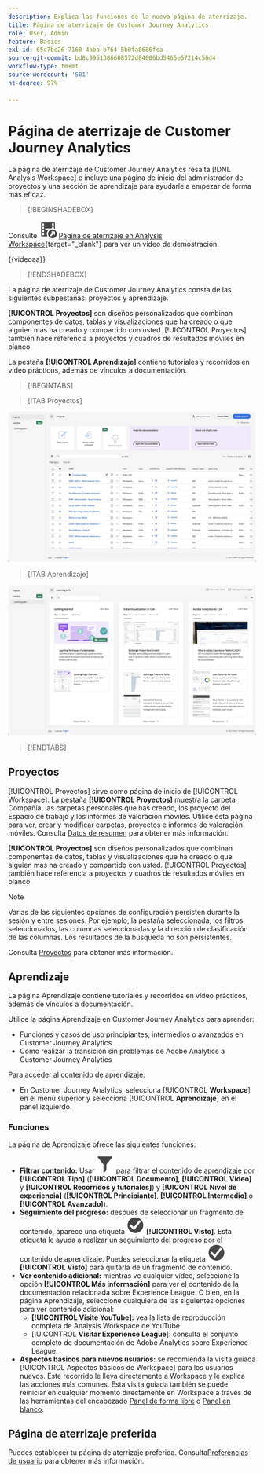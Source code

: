 ```yaml
---
description: Explica las funciones de la nueva página de aterrizaje.
title: Página de aterrizaje de Customer Journey Analytics
role: User, Admin
feature: Basics
exl-id: 65c7bc26-7160-4bba-b764-5b0fa8686fca
source-git-commit: bd8c9951386608572d84006bd5465e57214c56d4
workflow-type: tm+mt
source-wordcount: '501'
ht-degree: 97%

---
```


# Página de aterrizaje de Customer Journey Analytics

La página de aterrizaje de Customer Journey Analytics resalta [!DNL Analysis Workspace] e incluye una página de inicio del administrador de proyectos y una sección de aprendizaje para ayudarle a empezar de forma más eficaz.


>[!BEGINSHADEBOX]

Consulte ![VideoCheckedOut](/help/assets/icons/VideoCheckedOut.svg) [Página de aterrizaje en Analysis Workspace](https://video.tv.adobe.com/v/334278/?quality=12&learn=on){target="_blank"} para ver un vídeo de demostración.

{{videoaa}}

>[!ENDSHADEBOX]


La página de aterrizaje de Customer Journey Analytics consta de las siguientes subpestañas: proyectos y aprendizaje.

**[!UICONTROL Proyectos]** son diseños personalizados que combinan componentes de datos, tablas y visualizaciones que ha creado o que alguien más ha creado y compartido con usted. [!UICONTROL Proyectos] también hace referencia a proyectos y cuadros de resultados móviles en blanco.

La pestaña **[!UICONTROL Aprendizaje]** contiene tutoriales y recorridos en vídeo prácticos, además de vínculos a documentación.

>[!BEGINTABS]

>[!TAB Proyectos]

![Página de aterrizaje de proyectos](assets/landing-projects.png)

>[!TAB Aprendizaje]

![Página de aterrizaje de aprendizaje](assets/landing-learning.png)


>[!ENDTABS]

## Proyectos

[!UICONTROL Proyectos] sirve como página de inicio de [!UICONTROL Workspace]. La pestaña **[!UICONTROL Proyectos]** muestra la carpeta Compañía, las carpetas personales que has creado, los proyecto del Espacio de trabajo y los informes de valoración móviles. Utilice esta página para ver, crear y modificar carpetas, proyectos e informes de valoración móviles. Consulta [Datos de resumen](/help/analysis-workspace/build-workspace-project/freeform-overview.md) para obtener más información.


**[!UICONTROL Proyectos]** son diseños personalizados que combinan componentes de datos, tablas y visualizaciones que ha creado o que alguien más ha creado y compartido con usted. [!UICONTROL Proyectos] también hace referencia a proyectos y cuadros de resultados móviles en blanco.

>[!NOTE]
>
>Varias de las siguientes opciones de configuración persisten durante la sesión y entre sesiones. Por ejemplo, la pestaña seleccionada, los filtros seleccionados, las columnas seleccionadas y la dirección de clasificación de las columnas. Los resultados de la búsqueda no son persistentes.

Consulta [Proyectos](/help/analysis-workspace/build-workspace-project/freeform-overview.md) para obtener más información.

<!--

### Customize table columns

To customize column widths, drag the vertical bar that separates each column. 

To add or remove columns from the list of projects, click the column icon (![Landing all](assets/select-column.png) ) in the top-right, then select or deselect column titles. 

The available columns are:

| Column name | Description | 
|---------|----------|
| [!UICONTROL **Name**] | Identifies the name of the project. |
| [!UICONTROL **Type**] | Indicates whether this type is a Workspace project, a Mobile scorecard, or a folder. |
| [!UICONTROL **Tags**] | Tags projects to organize them into groups. | 
| [!UICONTROL **Scheduled**] | Set to [!UICONTROL On] when a project is scheduled or [!UICONTROL Off] when it is not. Clicking the [!UICONTROL On] link lets you see information about the scheduled project. You can also [edit the project schedule](/help/analysis-workspace/export/t-schedule-report.md) if you are the project owner. |
| [!UICONTROL **Project role**] | Identifies the project roles: whether you are the project Owner and whether you have permissions to Edit or Duplicate the project. |
| [!UICONTROL **Report suite**] | Identifies the Report Suites that are associated with the project.<br>Tables and visualizations within a panel derive data from the report suite selected in the top right of the panel. The report suite also determines what components are available in the left rail. Within a project, you can use one or many report suites depending on your analysis use cases. The list of report suites is sorted on relevance. Adobe defines relevance based on how recently and frequently the suite has been used by the current user, and how frequently the suite is used within the organization. |
| [!UICONTROL **Owner**] | Identifies the person who created the project. |
| [!UICONTROL **Shared With**] | Shows who the project is currently shared with. |
| [!UICONTROL **Last Modified**] | The date and time when the project was last modified. |
| [!UICONTROL **Last Opened**] | Identifies the date that a project was last opened by the user who is currently viewing the Projects page. |
| [!UICONTROL **Last Used**] | Helps determine whether a project is valuable to users in your organization by showing the date and time when the project was last opened by any user within the organization.<p>Consider the following when viewing this column:</p><ul><li>Usage information is available starting in September 2023.</li><li>This column is available only to system administrators.</li></ul> |
| [!UICONTROL **Project ID**] | Can be used for debugging projects. |
| [!UICONTROL **Longest Date Range**] | Longer date ranges increase project complexity and may increase processing and load times. |
| [!UICONTROL **Number of queries**] | The total number of requests made to Analytics when the project loads. A higher number of project queries increases project complexity and may increase processing and load times. This data is available only after a project has loaded or a scheduled project was sent. |
| [!UICONTROL **Location**] | Shows the folder where the project is located. |

### Other UI elements on the Projects page

| UI element | Definition |
| --- | --- |
| Edit preferences | Lets you [!UICONTROL View Tutorials], and [Edit user preferences](/help/analysis-workspace/user-preferences.md). |
| [!UICONTROL Create new] | Opens the project modal where you can create a Workspace project or a Mobile scorecard or open a company template.  |
| [!UICONTROL Show less<br> Show more] | Toggles between not showing and showing the banner: ![Top banner](assets/top-banner.png) |
| [!UICONTROL Workspace project] | Creates a blank [Workspace project](/help/analysis-workspace/home.md) for you to  design and build. |
| [!UICONTROL Mobile scorecard] | Creates a blank [mobile scorecard](https://experienceleague.adobe.com/docs/analytics/analyze/mobapp/curator.html) for you to design and build. |
| [!UICONTROL Open Training Tutorial] | Opens the Workspace training tutorial that guides you through the process of building a new starter project in a step-by-step tutorial.|
| [!UICONTROL Open release notes] | Opens the Adobe Analytics section of the latest Adobe Experience Cloud release notes. |
| Filter icon | Filters by tags, report suites, owners, types, and other filters (Mine, Shared with me, Favorites, and Approved)  |
| Search bar | Searches all columns in the table. |
| Selection box | Selects one or more projects to display the project management actions you can perform: **Delete**, **Share**, **Rename**, **Copy**, **Unpin**, **Move Up**, **Move Down**, **Tag**, **Approve**, **Export CSV**, and **Move to**. You may not have permissions to perform all listed actions. |
| [!UICONTROL Favorites] | Adds a star next to a favorite project or folder that can be used as a filter. |
| [!UICONTROL Name] | Identifies the name of the project. |
| Pin icon | Pins items so they always appear at the top of your list but you can re-adjust the order by moving them up or down in the order. Use the ellipsis option menu and select **Move Up** or **Move down** in the list. |
| Info (i) icon | Displays the following information about a project: Type, Project Role, Owner, Description, and who it is shared with. It also indicates who can [edit or duplicate](/help/analysis-workspace/curate-share/share-projects.md) this project. |
| Ellipsis (...) | Displays the project management actions you can perform: **Delete**, **Share**, **Rename**, **Copy**, **Unpin**, **Move Up**, **Move Down**, **Tag**, **Approve**, **Export CSV**, and **Move to**. You may not have permissions to perform all listed actions. |
| SHOW: Folders & Projects or All Projects | Changes the view setting on the table to show folders and projects according to your folder organization **or** show all of your projects in an unorganized list. |
| < (Back button) | Returns you to your most recent landing page configuration in a Workspace project or a report. The page configuration you had when you left the landing page will persist when you return. |

-->

## Aprendizaje

La página Aprendizaje contiene tutoriales y recorridos en vídeo prácticos, además de vínculos a documentación.

Utilice la página Aprendizaje en Customer Journey Analytics para aprender:

* Funciones y casos de uso principiantes, intermedios o avanzados en Customer Journey Analytics
* Cómo realizar la transición sin problemas de Adobe Analytics a Customer Journey Analytics

Para acceder al contenido de aprendizaje:

* En Customer Journey Analytics, selecciona [!UICONTROL **Workspace**] en el menú superior y selecciona [!UICONTROL **Aprendizaje**] en el panel izquierdo.

### Funciones

La página de Aprendizaje ofrece las siguientes funciones:

* **Filtrar contenido:** Usar ![filtro](/help/assets/icons/Filter.svg) para filtrar el contenido de aprendizaje por **[!UICONTROL Tipo]** (**[!UICONTROL Documento]**, **[!UICONTROL Vídeo]** y **[!UICONTROL Recorridos y tutoriales]**) y **[!UICONTROL Nivel de experiencia]** (**[!UICONTROL Principiante]**, **[!UICONTROL Intermedio]** o **[!UICONTROL Avanzado]**).
* **Seguimiento del progreso:** después de seleccionar un fragmento de contenido, aparece una etiqueta ![CheckmarkCircle ](/help/assets/icons/CheckmarkCircle.svg) **[!UICONTROL Visto]**. Esta etiqueta le ayuda a realizar un seguimiento del progreso por el contenido de aprendizaje. Puedes seleccionar la etiqueta ![CheckmarkCircle](/help/assets/icons/CheckmarkCircle.svg) **[!UICONTROL Visto]** para quitarla de un fragmento de contenido.
* **Ver contenido adicional:** mientras ve cualquier vídeo, seleccione la opción **[!UICONTROL Más información]** para ver el contenido de la documentación relacionada sobre Experience League. O bien, en la página Aprendizaje, seleccione cualquiera de las siguientes opciones para ver contenido adicional:
   * **[!UICONTROL Visite YouTube]:** vea la lista de reproducción completa de Analysis Workspace de YouTube.
   * [!UICONTROL **Visitar Experience League**]: consulta el conjunto completo de documentación de Adobe Analytics sobre Experience League.
* **Aspectos básicos para nuevos usuarios:** se recomienda la visita guiada [!UICONTROL Aspectos básicos de Workspace] para los usuarios nuevos. Este recorrido le lleva directamente a Workspace y le explica las acciones más comunes. Esta visita guiada también se puede reiniciar en cualquier momento directamente en Workspace a través de las herramientas del encabezado [Panel de forma libre](/help/analysis-workspace/c-panels/freeform-panel.md) o [Panel en blanco](/help/analysis-workspace/c-panels/blank-panel.md).

## Página de aterrizaje preferida

Puedes establecer tu página de aterrizaje preferida. Consulta[Preferencias de usuario](/help/analysis-workspace/user-preferences.md#general-preferences) para obtener más información.

<!--
## Landing page FAQ {#landing-faq}

| Question | Answer |
| --- | --- |
| Does the work I do in the beta program UI carry over to the production [!UICONTROL Workspace] experience? | Yes, any work done in the beta carries over to the old/current [!UICONTROL Workspace] experience. |
| Is there a maximum number of projects I can pin? | No, there is no limit on the number of projects you can pin. |
| Can admins designate this landing page for their users? | No, admins cannot designate the landing page on behalf of users. Individual users must turn on the toggle themselves. |
| Are all reports that currently exist in [!DNL Reports & Analytics] still available? | No, the following reports were phased out, based on overall usage data: <ul><li>Any custom eVars/props/events/classifications<li>My Recommended Reports</li><li>Hourly/Daily/Weekly/Monthly/Quarterly/Yearly unique visitors</li><li>DailyWeekly/Monthly/Quarterly/Yearly unique customers</li><li>Action name depth</li><li>Action name summary</li><li>Add dashboard</li><li>Age</li><li>Audio support</li><li>Billing information</li><li>Clicks to page</li><li>Color depth</li><li>Cookie support</li><li>Cookies</li><li>Connection types</li><li>Creative elements</li><li>Credit card type</li><li>Cross sell</li><li>Custom event funnels</li><li>Custom links</li><li>Customer ID</li><li>Day of week</li><li>Entry action name</li><li>Exit action name</li><li>Exit links</li><li>Fallout</li><li>File downloads</li><li>Find in store</li><li>Full paths</li><li>Gender</li><li>Hit ype VISTA rule</li><li>Image support</li><li>Java</li><li>JavaScript</li><li>JavaScript version</li><li>Manage bookmarks</li><li>Manage dashboards</li><li>Monitor color depth</li><li>Monitor resolutions</li><li>Newsletter signups</li><li>Next action name</li><li>Next action name flow</li><li>Null searches</li><li>Operating system</li><li>Order review</li><li>Page of day</li><li>Pages not found</li><li>Pathfinder</li><li>Path length</li><li>Previous action name</li><li>Previous action name flow</li><li>Product activity</li><li>Product cost</li><li>Product department</li><li>Product inventory category</li><li>Product name</li><li>Product reviews</li><li>Product season</li><li>Product shares</li><li>Product zooms</li><li>Reload</li><li>Searches</li><li>Servers</li><li>Single page visits</li><li>Shipping information</li><li>Site hierarchy</li><li>Social mentions</li><li>Time of day</li><li>Time spent on action name</li><li>Video support</li><li>Visitor state</li></ul> | 
-->
